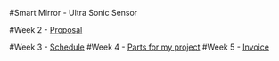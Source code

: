 #Smart Mirror - Ultra Sonic Sensor

#Week 2 - [Proposal](https://github.com/minhnguyen999/Smart-Mirror/blob/master/documentation/CENG-317-Proposal-Official.xlsx)

#Week 3 - [Schedule](https://github.com/minhnguyen999/Smart-Mirror/blob/master/documentation/CENG317-schedule.mpp)
#Week 4 - [Parts for my project](https://github.com/minhnguyen999/Smart-Mirror/blob/master/documentation/CENG317-PartsForSmartMirror.xlsx)
#Week 5 - [Invoice](https://github.com/minhnguyen999/Smart-Mirror/blob/master/documentation/CENG317%20-%20PartsforProjectInvoice.docx)

